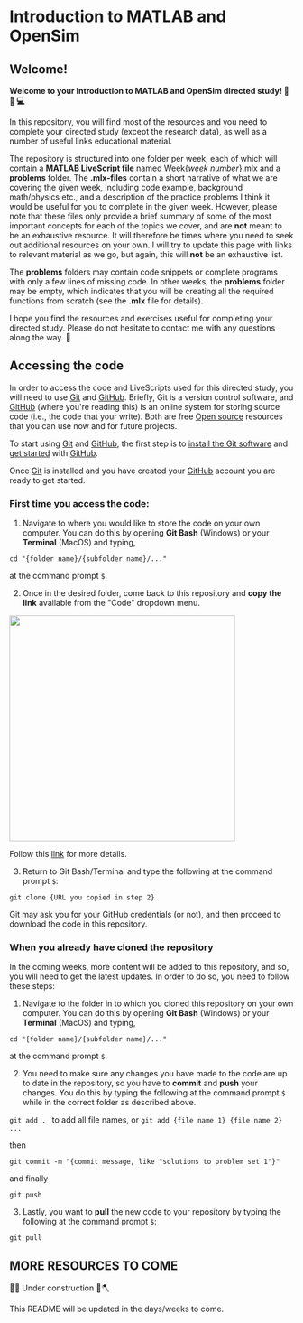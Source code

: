# Introduction to MATLAB and OpenSim
## Welcome!
**Welcome to your Introduction to MATLAB and OpenSim directed study! :microscope: :test_tube: :computer:**

In this repository, you will find most of the resources and you need to complete your directed study (except the research data), 
as well as a number of useful links educational material. 

The repository is structured into one folder per week, each of which will contain a **MATLAB LiveScript file** named Week{_week number_}.mlx and a **problems** folder.
The **.mlx-files** contain a short narrative of what we are covering the given week, including code example, background math/physics etc., and a description of the practice problems
I think it would be useful for you to complete in the given week. However, please note that these files only provide a brief summary of some of the most important concepts for each of the topics we cover, and are **not** meant to be an exhaustive resource. It will therefore be times where you need to seek out additional resources on your own. I will try to update this page with links to relevant material as we go, but again, this will **not** be an exhaustive list. 

The **problems** folders may contain code snippets or complete programs with only a few lines of missing code. In other weeks, the **problems** folder may be empty, which indicates that you will be creating all the required functions from scratch (see the **.mlx** file for details). 

I hope you find the resources and exercises useful for completing your directed study. Please do not hesitate to contact me with any questions along the way. :slightly_smiling_face:	

## Accessing the code
In order to access the code and LiveScripts used for this directed study, you will need to use [Git](https://git-scm.com/) and [GitHub](https://www.github.com/). Briefly, Git is a version control software, and [GitHub](https://www.github.com/) (where you're reading this) is an online system for storing source code (i.e., the code that your write). Both are free [Open source](https://en.wikipedia.org/wiki/Open_source) resources that you can use now and for future projects. 

To start using [Git](https://git-scm.com/) and [GitHub](https://www.github.com/), the first step is to [install the Git software](https://git-scm.com/downloads) and [get started](https://docs.github.com/en/get-started/start-your-journey) with [GitHub](https://www.github.com/). 

Once [Git](https://git-scm.com/) is installed and you have created your [GitHub](https://www.github.com/) account you are ready to get started.

### First time you access the code:
1) Navigate to where you would like to store the code on your own computer. You can do this by opening **Git Bash** (Windows) or your **Terminal** (MacOS) and typing,

```cd "{folder name}/{subfolder name}/..."```

at the command prompt `$`. 

2) Once in the desired folder, come back to this repository and **copy the link** available from the "Code" dropdown menu.
<img src="https://github.com/user-attachments/assets/891a74a6-0ec6-4499-95ad-f0304dc66e3c" width="400"/>

Follow this [link](https://docs.github.com/en/repositories/creating-and-managing-repositories/cloning-a-repository) for more details.

3) Return to Git Bash/Terminal and type the following at the command prompt `$`:

```git clone {URL you copied in step 2}```

Git may ask you for your GitHub credentials (or not), and then proceed to download the code in this repository.

### When you already have cloned the repository
In the coming weeks, more content will be added to this repository, and so, you will need to get the latest updates. In order to do so, you need to follow these steps:

1) Navigate to the folder in to which you cloned this repository on your own computer. You can do this by opening **Git Bash** (Windows) or your **Terminal** (MacOS) and typing,

```cd "{folder name}/{subfolder name}/..."```

at the command prompt `$`. 

2) You need to make sure any changes you have made to the code are up to date in the repository, so you have to **commit** and **push** your changes. You do this by typing the following at the command prompt `$` while in the correct folder as described above.

```git add . ``` to add all file names, or ```git add {file name 1} {file name 2} ...```

then

```git commit -m "{commit message, like "solutions to problem set 1"}"```

and finally

```git push```

3) Lastly, you want to **pull** the new code to your repository by typing the following at the command prompt `$`:

```git pull```

## MORE RESOURCES TO COME
🔧:construction_worker: Under construction	:hammer:🪓

This README will be updated in the days/weeks to come. 
